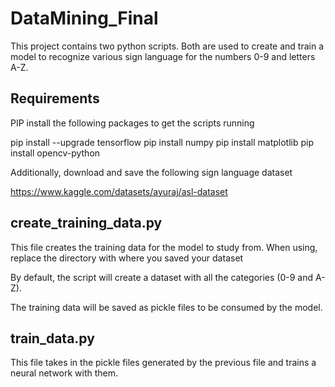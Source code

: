 # DataMining_Final

This project contains two python scripts. Both are used to create and train a model to recognize various sign language for the numbers 0-9 and letters A-Z.

## Requirements

PIP install the following packages to get the scripts running

pip install --upgrade tensorflow
pip install numpy
pip install matplotlib
pip install opencv-python

Additionally, download and save the following sign language dataset

https://www.kaggle.com/datasets/ayuraj/asl-dataset

## create_training_data.py

This file creates the training data for the model to study from. When using, replace the directory with where you saved your dataset

By default, the script will create a dataset with all the categories (0-9 and A-Z).

The training data will be saved as pickle files to be consumed by the model.

## train_data.py

This file takes in the pickle files generated by the previous file and trains a neural network with them.
